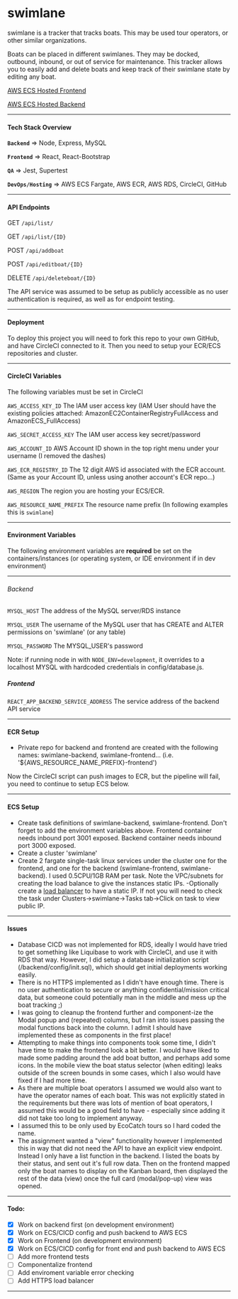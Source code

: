 # swimlane

swimlane is a tracker that tracks boats. This may be used tour operators, or other similar organizations. 

Boats can be placed in different swimlanes. They may be docked, outbound, inbound, or out of service for maintenance. This tracker allows you to easily add and delete boats and keep track of their swimlane state by editing any boat.

[AWS ECS Hosted Frontend](http://52.26.126.217/)

[AWS ECS Hosted Backend](http://34.223.135.122/)

___
#### Tech Stack Overview

**`Backend`** => Node, Express, MySQL

**`Frontend`** => React, React-Bootstrap

**`QA`** => Jest, Supertest

**`DevOps/Hosting`** => AWS ECS Fargate, AWS ECR, AWS RDS, CircleCI, GitHub

___
#### API Endpoints
GET `/api/list/`

GET `/api/list/{ID}`

POST `/api/addboat`

POST `/api/editboat/{ID}`

DELETE `/api/deleteboat/{ID}`


The API service was assumed to be setup as publicly accessible as no user authentication is required, as well as for endpoint testing.
___
#### Deployment
To deploy this project you will need to fork this repo to your own GitHub, and have CircleCI connected to it. Then you need to setup your ECR/ECS repositories and cluster. 

____
#### CircleCI Variables
The following variables must be set in CircleCI

`AWS_ACCESS_KEY_ID` The IAM user access key (IAM User should have the existing policies attached: AmazonEC2ContainerRegistryFullAccess and AmazonECS_FullAccess)

`AWS_SECRET_ACCESS_KEY` The IAM user access key secret/password

`AWS_ACCOUNT_ID` AWS Account ID shown in the top right menu under your username (I removed the dashes)

`AWS_ECR_REGISTRY_ID` The 12 digit AWS id associated with the ECR account. (Same as your Account ID, unless using another account's ECR repo...)

`AWS_REGION` The region you are hosting your ECS/ECR.

`AWS_RESOURCE_NAME_PREFIX` The resource name prefix (In following examples this is `swimlane`)

___
#### Environment Variables
The following environment variables are **required** be set on the containers/instances (or operating system, or IDE environment if in dev environment)
___
###### Backend
`MYSQL_HOST` The address of the MySQL server/RDS instance

`MYSQL_USER` The username of the MySQL user that has CREATE and ALTER permissions on 'swimlane' (or any table)

`MYSQL_PASSWORD` The MYSQL_USER's password

Note: if running node in with `NODE_ENV=development`, it overrides to a localhost MYSQL with hardcoded credentials in config/database.js.

##### Frontend
`REACT_APP_BACKEND_SERVICE_ADDRESS` The service address of the backend API service
___

#### ECR Setup
- Private repo for backend and frontend are created with the following names: swimlane-backend, swimlane-frontend... (i.e. '${AWS_RESOURCE_NAME_PREFIX}-frontend')

Now the CircleCI script can push images to ECR, but the pipeline will fail, you need to continue to setup ECS below.

___

#### ECS Setup
- Create task definitions of swimlane-backend, swimlane-frontend. Don't forget to add the environment variables above. Frontend container needs inbound port 3001 exposed. Backend container needs inbound port 3000 exposed.
- Create a cluster 'swimlane'
- Create 2 fargate single-task linux services under the cluster one for the frontend, and one for the backend (swimlane-frontend, swimlane-backend). I used 0.5CPU/1GB RAM per task. Note the VPC/subnets for creating the load balance to give the instances static IPs.
-Optionally create a [load balancer](https://aws.amazon.com/premiumsupport/knowledge-center/ecs-fargate-static-elastic-ip-address/) to have a static IP. If not you will need to check the task under Clusters->swimlane->Tasks tab->Click on task to view public IP.

___

#### Issues
- Database CICD was not implemented for RDS, ideally I would have tried to get something like Liquibase to work with CircleCI, and use it with RDS that way. However, I did setup a database initialization script (/backend/config/init.sql), which should get initial deployments working easily.
- There is no HTTPS implemented as I didn't have enough time. There is no user authentication to secure or anything confidential/mission critical data, but someone could potentially man in the middle and mess up the boat tracking ;)
- I was going to cleanup the frontend further and component-ize the Modal popup and (repeated) columns, but I ran into issues passing the modal functions back into the column. I admit I should have implemented these as components in the first place! 
- Attempting to make things into components took some time, I didn't have time to make the frontend look a bit better. I would have liked to made some padding around the add boat button, and perhaps add some icons. In the mobile view the boat status selector (when editing) leaks outside of the screen bounds in some cases, which I also would have fixed if I had more time.
- As there are multiple boat operators I assumed we would also want to have the operator names of each boat. This was not explicitly stated in the requirements but there was lots of mention of boat operators, I assumed this would be a good field to have - especially since adding it did not take too long to implement anyway.
- I assumed this to be only used by EcoCatch tours so I hard coded the name.
- The assignment wanted a "view" functionality however I implemented this in way that did not need the API to have an explicit view endpoint. Instead I only have a list function in the backend. I listed the boats by their status, and sent out it's full row data. Then on the frontend mapped only the boat names to display on the Kanban board, then displayed the rest of the data (view) once the full card (modal/pop-up) view was opened.
___
#### Todo:
- [x] Work on backend first (on development environment)
- [x] Work on ECS/CICD config and push backend to AWS ECS
- [x] Work on Frontend (on development environment)
- [x] Work on ECS/CICD config for front end and push backend to AWS ECS
- [ ] Add more frontend tests
- [ ] Componentalize frontend
- [ ] Add enviroment variable error checking
- [ ] Add HTTPS load balancer
___


